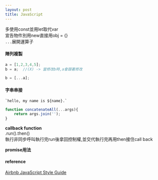 ```yaml
---
layout: post
title: JavaScript
---
```

多使用const並用let取代var  
宣告物件別用new直接用obj = {}  
`...`展開運算子    
<!--more-->
#### 陣列複製
```js
a = [1,2,3,4,5];
b = a;  //(X) -> 當修改b時,a會跟著修改

b = [...a];
```
#### 字串串接
```
`hello, my name is ${name}.`
```
```js
function concatenateAll(...args){
    return args.join('');
}
```
__callback function__  
.run().then()  
執行非同步呼叫執行完run後拿回控制權,並交代執行完再用then接住call back

__promise用法__  



#### reference
[Airbnb JavaScript Style Guide](https://github.com/airbnb/javascript#hoisting)
